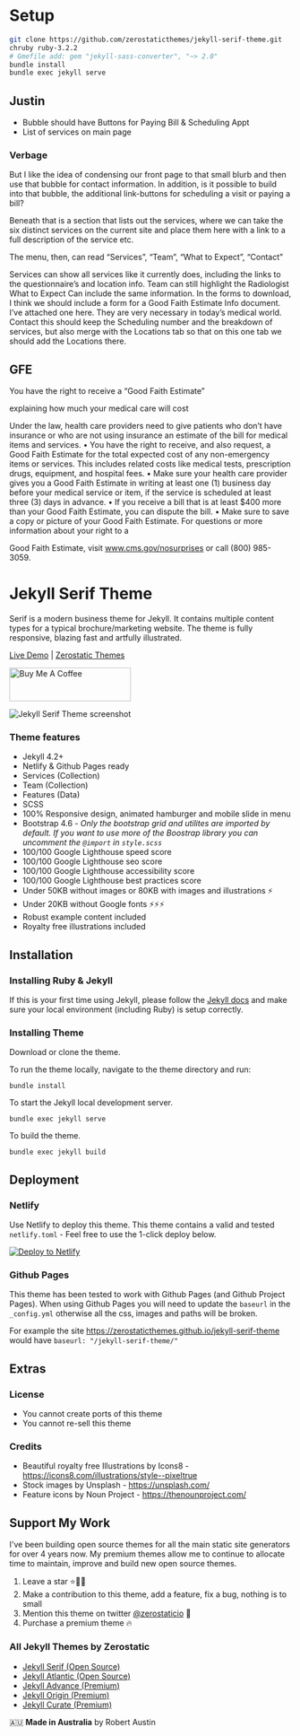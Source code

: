 # Setup

```sh
git clone https://github.com/zerostaticthemes/jekyll-serif-theme.git
chruby ruby-3.2.2
# Gmefile add: gem "jekyll-sass-converter", "~> 2.0"
bundle install
bundle exec jekyll serve
```

## Justin

- Bubble should have Buttons for Paying Bill & Scheduling Appt
- List of services on main page

### Verbage

But I like the idea of condensing our front page to that small blurb and then use that bubble for contact information. In addition, is it possible to build into that bubble, the additional link-buttons for scheduling a visit or paying a bill?
 
Beneath that is a section that lists out the services, where we can take the six distinct services on the current site and place them here with a link to a full description of the service etc.
 
The menu, then, can read “Services”, “Team”, “What to Expect”, “Contact”
 
Services can show all services like it currently does, including the links to the questionnaire’s and location info.
Team can still highlight the Radiologist
What to Expect Can include the same information. In the forms to download, I think we should include a form for a Good Faith Estimate Info document. I’ve attached one here. They are very necessary in today’s medical world.
Contact this should keep the Scheduling number and the breakdown of services, but also merge with the Locations tab so that on this one tab we should add the Locations there.

## GFE

You have the right to receive a
“Good Faith Estimate”

explaining how much your medical care will cost

Under the law, health care providers need to give patients who don’t have
insurance or who are not using insurance an estimate of the bill for medical
items and services.
• You have the right to receive, and also request, a Good Faith Estimate
for the total expected cost of any non-emergency items or services. This
includes related costs like medical tests, prescription drugs, equipment, and
hospital fees.
• Make sure your health care provider gives you a Good Faith Estimate in
writing at least one (1) business day before your medical service or item, if
the service is scheduled at least three (3) days in advance.
• If you receive a bill that is at least $400 more than your Good Faith Estimate,
you can dispute the bill.
• Make sure to save a copy or picture of your Good Faith Estimate.
For questions or more information about your right to a

Good Faith Estimate, visit www.cms.gov/nosurprises or call (800) 985-3059.
 
# Jekyll Serif Theme

Serif is a modern business theme for Jekyll. It contains multiple content types for a typical brochure/marketing website. The theme is fully responsive, blazing fast and artfully illustrated.

[Live Demo](https://jekyll-serif.netlify.app/) |
[Zerostatic Themes](https://www.zerostatic.io)

<a href="https://www.buymeacoffee.com/zerostatic" target="_blank"><img src="https://cdn.buymeacoffee.com/buttons/v2/default-yellow.png" alt="Buy Me A Coffee" style="height: 60px !important;width: 217px !important;" ></a>

![Jekyll Serif Theme screenshot](https://www.zerostatic.io/theme/jekyll-serif/jekyll-serif-screenshot.png)

### Theme features

- Jekyll 4.2+
- Netlify & Github Pages ready
- Services (Collection)
- Team (Collection)
- Features (Data)
- SCSS
- 100% Responsive design, animated hamburger and mobile slide in menu
- Bootstrap 4.6 - _Only the bootstrap grid and utilites are imported by default. If you want to use more of the Boostrap library you can uncomment the `@import` in `style.scss`_
- 100/100 Google Lighthouse speed score
- 100/100 Google Lighthouse seo score
- 100/100 Google Lighthouse accessibility score
- 100/100 Google Lighthouse best practices score
- Under 50KB without images or 80KB with images and illustrations ⚡
- Under 20KB without Google fonts ⚡⚡⚡
- Robust example content included
- Royalty free illustrations included

## Installation

### Installing Ruby & Jekyll

If this is your first time using Jekyll, please follow the [Jekyll docs](https://jekyllrb.com/docs/installation/) and make sure your local environment (including Ruby) is setup correctly.

### Installing Theme

Download or clone the theme.

To run the theme locally, navigate to the theme directory and run:

```
bundle install
```

To start the Jekyll local development server.

```
bundle exec jekyll serve
```

To build the theme.

```
bundle exec jekyll build
```

## Deployment

### Netlify

Use Netlify to deploy this theme. This theme contains a valid and tested `netlify.toml` - Feel free to use the 1-click deploy below.

[![Deploy to Netlify](https://www.netlify.com/img/deploy/button.svg)](https://app.netlify.com/start/deploy?repository=https://github.com/zerostaticthemes/jekyll-serif-theme)

### Github Pages

This theme has been tested to work with Github Pages (and Github Project Pages). When using Github Pages you will need to update the `baseurl` in the `_config.yml` otherwise all the css, images and paths will be broken.

For example the site https://zerostaticthemes.github.io/jekyll-serif-theme would have `baseurl: "/jekyll-serif-theme/"`

## Extras

### License

- You cannot create ports of this theme
- You cannot re-sell this theme

### Credits

- Beautiful royalty free Illustrations by Icons8 - https://icons8.com/illustrations/style--pixeltrue
- Stock images by Unsplash - https://unsplash.com/
- Feature icons by Noun Project - https://thenounproject.com/

## Support My Work

I've been building open source themes for all the main static site generators for over 4 years now. My premium themes allow me to continue to allocate time to maintain, improve and build new open source themes.

1. Leave a star ⭐🙏🏻
2. Make a contribution to this theme, add a feature, fix a bug, nothing is to small 
2. Mention this theme on twitter [@zerostaticio](https://twitter.com/zerostaticio) 📢
3. Purchase a premium theme 🔥

### All Jekyll Themes by Zerostatic

- [Jekyll Serif (Open Source)](https://www.zerostatic.io/theme/jekyll-serif/)
- [Jekyll Atlantic (Open Source)](https://www.zerostatic.io/theme/jekyll-atlantic/)
- [Jekyll Advance (Premium)](https://www.zerostatic.io/theme/jekyll-advance/)
- [Jekyll Origin (Premium)](https://www.zerostatic.io/theme/jekyll-origin/)
- [Jekyll Curate (Premium)](https://www.zerostatic.io/theme/jekyll-curate/)

🇦🇺 **Made in Australia** by Robert Austin

